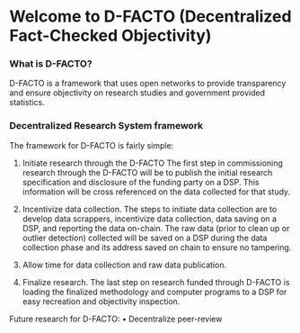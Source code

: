 # Welcome to D-FACTO (Decentralized Fact-Checked Objectivity) 

### What is D-FACTO?

D-FACTO is a framework that uses open networks to provide transparency and ensure objectivity on research studies and government provided statistics.

### Decentralized Research System framework

The framework for D-FACTO is fairly simple:

1.	Initiate research through the D-FACTO
The first step in commissioning research through the D-FACTO will be to publish the initial research specification and disclosure of the funding party on a DSP. This information will be cross referenced on the data collected for that study. 

2.	Incentivize data collection.
The steps to initiate data collection are to develop data scrappers, incentivize data collection, data saving on a DSP, and reporting the data on-chain. The raw data (prior to clean up or outlier detection) collected will be saved on a DSP during the data collection phase and its address saved on chain to ensure no tampering. 

3.	Allow time for data collection and raw data publication.
4.	Finalize research. 
The last step on research funded through D-FACTO is loading the finalized methodology and computer programs to a DSP for easy recreation and objectivity inspection. 

Future research for D-FACTO:
•	Decentralize peer-review



